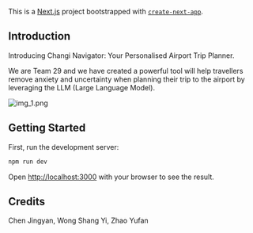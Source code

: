 This is a [Next.js](https://nextjs.org/) project bootstrapped with [`create-next-app`](https://github.com/vercel/next.js/tree/canary/packages/create-next-app).

## Introduction
Introducing Changi Navigator: Your Personalised Airport Trip Planner.

We are Team 29 and we have created a powerful tool will help travellers remove anxiety and uncertainty when planning their trip to the airport by leveraging the LLM (Large Language Model).

![img_1.png](img_1.png)

## Getting Started

First, run the development server:

```bash
npm run dev

```

Open [http://localhost:3000](http://localhost:3000) with your browser to see the result.


## Credits
Chen Jingyan,
Wong Shang Yi,
Zhao Yufan